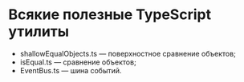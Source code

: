 # Всякие полезные TypeScript утилиты

* shallowEqualObjects.ts — поверхностное сравнение объектов;
* isEqual.ts — сравнение объектов;
* EventBus.ts — шина событий.